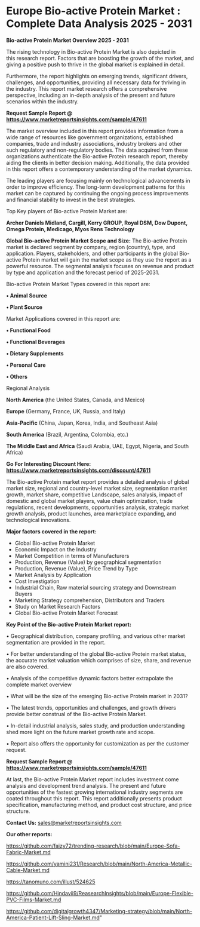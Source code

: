 # Europe Bio-active Protein Market : Complete Data Analysis 2025 - 2031

<Strong> Bio-active Protein Market Overview 2025 - 2031</strong>

The rising technology in Bio-active Protein Market is also depicted in this research report. Factors that are boosting the growth of the market, and giving a positive push to thrive in the global market is explained in detail.

Furthermore, the report highlights on emerging trends, significant drivers, challenges, and opportunities, providing all necessary data for thriving in the industry. This report market research offers a comprehensive perspective, including an in-depth analysis of the present and future scenarios within the industry.

<strong>Request Sample Report @ <a href=https://www.marketreportsinsights.com/sample/47611>https://www.marketreportsinsights.com/sample/47611</a></strong>

The market overview included in this report provides information from a wide range of resources like government organizations, established companies, trade and industry associations, industry brokers and other such regulatory and non-regulatory bodies. The data acquired from these organizations authenticate the Bio-active Protein research report, thereby aiding the clients in better decision making. Additionally, the data provided in this report offers a contemporary understanding of the market dynamics.

The leading players are focusing mainly on technological advancements in order to improve efficiency. The long-term development patterns for this market can be captured by continuing the ongoing process improvements and financial stability to invest in the best strategies.

Top Key players of Bio-active Protein Market are:

<strong>Archer Daniels Midland, Cargill, Kerry GROUP, Royal DSM, Dow Dupont, Omega Protein, Medicago, Myos Rens Technology</strong>

<strong><b>Global Bio-active Protein Market Scope and Size:</b></strong>
The Bio-active Protein market is declared segment by company, region (country), type, and application. Players, stakeholders, and other participants in the global Bio-active Protein market will gain the market scope as they use the report as a powerful resource. The segmental analysis focuses on revenue and product by type and application and the forecast period of 2025-2031.

Bio-active Protein Market Types covered in this report are:

<strong>•  Animal Source

•  Plant Source</strong>

Market Applications covered in this report are:

<strong>•  Functional Food

•  Functional Beverages

•  Dietary Supplements

•  Personal Care

•  Others</strong> 

Regional Analysis

<strong>North America</strong> (the United States, Canada, and Mexico)

<strong>Europe</strong> (Germany, France, UK, Russia, and Italy)

<strong>Asia-Pacific</strong> (China, Japan, Korea, India, and Southeast Asia)

<strong>South America</strong> (Brazil, Argentina, Colombia, etc.)

<strong>The Middle East and Africa</strong> (Saudi Arabia, UAE, Egypt, Nigeria, and South Africa)

<strong>Go For Interesting Discount Here: <a href=https://www.marketreportsinsights.com/discount/47611>https://www.marketreportsinsights.com/discount/47611</a></strong>

The Bio-active Protein market report provides a detailed analysis of global market size, regional and country-level market size, segmentation market growth, market share, competitive Landscape, sales analysis, impact of domestic and global market players, value chain optimization, trade regulations, recent developments, opportunities analysis, strategic market growth analysis, product launches, area marketplace expanding, and technological innovations.

<strong><b>Major factors covered in the report:</b></strong>
<ul>
  <li>Global Bio-active Protein Market </li>
  <li>Economic Impact on the Industry</li>
  <li>Market Competition in terms of Manufacturers</li>
  <li>Production, Revenue (Value) by geographical segmentation</li>
  <li>Production, Revenue (Value), Price Trend by Type</li>
  <li>Market Analysis by Application</li>
  <li>Cost Investigation</li>
  <li>Industrial Chain, Raw material sourcing strategy and Downstream Buyers</li>
  <li>Marketing Strategy comprehension, Distributors and Traders</li>
  <li>Study on Market Research Factors</li>
  <li>Global Bio-active Protein Market Forecast</li>
</ul>

<strong><b>Key Point of the Bio-active Protein Market report:</b></strong>

• Geographical distribution, company profiling, and various other market segmentation are provided in the report.

• For better understanding of the global Bio-active Protein market status, the accurate market valuation which comprises of size, share, and revenue are also covered.

• Analysis of the competitive dynamic factors better extrapolate the complete market overview

• What will be the size of the emerging Bio-active Protein market in 2031?

• The latest trends, opportunities and challenges, and growth drivers provide better construal of the Bio-active Protein Market.

• In-detail industrial analysis, sales study, and production understanding shed more light on the future market growth rate and scope.

• Report also offers the opportunity for customization as per the customer request.

<strong>Request Sample Report @ <a href=https://www.marketreportsinsights.com/sample/47611>https://www.marketreportsinsights.com/sample/47611</a></strong>

At last, the Bio-active Protein Market report includes investment come analysis and development trend analysis. The present and future opportunities of the fastest growing international industry segments are coated throughout this report. This report additionally presents product specification, manufacturing method, and product cost structure, and price structure.

<strong>Contact Us:</strong>
sales@marketreportsinsights.com

<strong>Our other reports:</strong>

<a href=https://github.com/faizy72/trending-research/blob/main/Europe-Sofa-Fabric-Market.md>https://github.com/faizy72/trending-research/blob/main/Europe-Sofa-Fabric-Market.md</a>

<a href=https://github.com/yamini231/Research/blob/main/North-America-Metallic-Cable-Market.md>https://github.com/yamini231/Research/blob/main/North-America-Metallic-Cable-Market.md</a>

<a href=https://tanomuno.com/illust/524625>https://tanomuno.com/illust/524625</a>

<a href=https://github.com/Hindavii9/ReasearchInsights/blob/main/Europe-Flexible-PVC-Films-Market.md>https://github.com/Hindavii9/ReasearchInsights/blob/main/Europe-Flexible-PVC-Films-Market.md</a>

<a href=https://github.com/digitalgrowth4347/Marketing-strategy/blob/main/North-America-Patient-Lift-Sling-Market.md>https://github.com/digitalgrowth4347/Marketing-strategy/blob/main/North-America-Patient-Lift-Sling-Market.md</a>"
